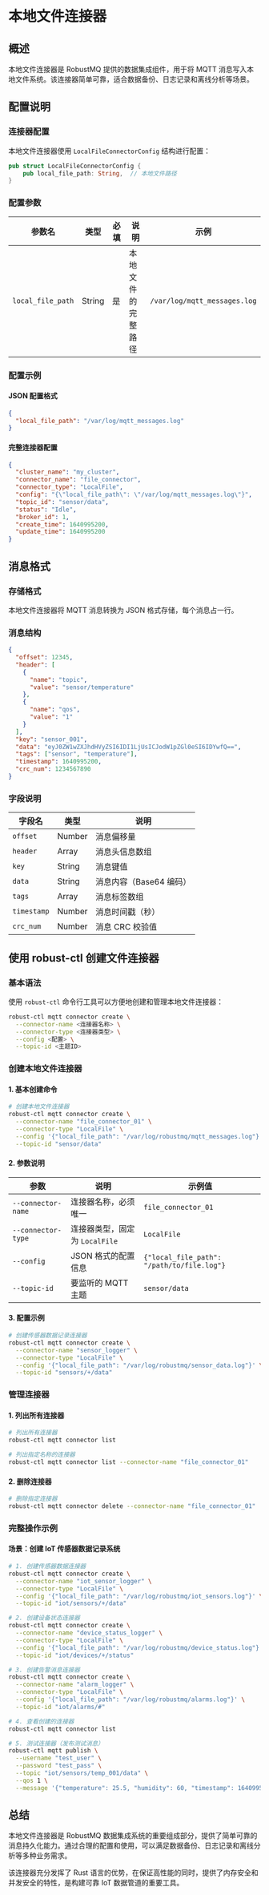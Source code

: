 # 本地文件连接器

## 概述

本地文件连接器是 RobustMQ 提供的数据集成组件，用于将 MQTT 消息写入本地文件系统。该连接器简单可靠，适合数据备份、日志记录和离线分析等场景。

## 配置说明

### 连接器配置

本地文件连接器使用 `LocalFileConnectorConfig` 结构进行配置：

```rust
pub struct LocalFileConnectorConfig {
    pub local_file_path: String,  // 本地文件路径
}
```

### 配置参数

| 参数名 | 类型 | 必填 | 说明 | 示例 |
|--------|------|------|------|------|
| `local_file_path` | String | 是 | 本地文件的完整路径 | `/var/log/mqtt_messages.log` |

### 配置示例

#### JSON 配置格式
```json
{
  "local_file_path": "/var/log/mqtt_messages.log"
}
```

#### 完整连接器配置
```json
{
  "cluster_name": "my_cluster",
  "connector_name": "file_connector",
  "connector_type": "LocalFile",
  "config": "{\"local_file_path\": \"/var/log/mqtt_messages.log\"}",
  "topic_id": "sensor/data",
  "status": "Idle",
  "broker_id": 1,
  "create_time": 1640995200,
  "update_time": 1640995200
}
```

## 消息格式

### 存储格式
本地文件连接器将 MQTT 消息转换为 JSON 格式存储，每个消息占一行。

### 消息结构
```json
{
  "offset": 12345,
  "header": [
    {
      "name": "topic",
      "value": "sensor/temperature"
    },
    {
      "name": "qos",
      "value": "1"
    }
  ],
  "key": "sensor_001",
  "data": "eyJ0ZW1wZXJhdHVyZSI6IDI1LjUsICJodW1pZGl0eSI6IDYwfQ==",
  "tags": ["sensor", "temperature"],
  "timestamp": 1640995200,
  "crc_num": 1234567890
}
```

### 字段说明

| 字段名 | 类型 | 说明 |
|--------|------|------|
| `offset` | Number | 消息偏移量 |
| `header` | Array | 消息头信息数组 |
| `key` | String | 消息键值 |
| `data` | String | 消息内容（Base64 编码） |
| `tags` | Array | 消息标签数组 |
| `timestamp` | Number | 消息时间戳（秒） |
| `crc_num` | Number | 消息 CRC 校验值 |

## 使用 robust-ctl 创建文件连接器

### 基本语法

使用 `robust-ctl` 命令行工具可以方便地创建和管理本地文件连接器：

```bash
robust-ctl mqtt connector create \
  --connector-name <连接器名称> \
  --connector-type <连接器类型> \
  --config <配置> \
  --topic-id <主题ID>
```

### 创建本地文件连接器

#### 1. 基本创建命令

```bash
# 创建本地文件连接器
robust-ctl mqtt connector create \
  --connector-name "file_connector_01" \
  --connector-type "LocalFile" \
  --config '{"local_file_path": "/var/log/robustmq/mqtt_messages.log"}' \
  --topic-id "sensor/data"
```

#### 2. 参数说明

| 参数 | 说明 | 示例值 |
|------|------|--------|
| `--connector-name` | 连接器名称，必须唯一 | `file_connector_01` |
| `--connector-type` | 连接器类型，固定为 `LocalFile` | `LocalFile` |
| `--config` | JSON 格式的配置信息 | `{"local_file_path": "/path/to/file.log"}` |
| `--topic-id` | 要监听的 MQTT 主题 | `sensor/data` |

#### 3. 配置示例

```bash
# 创建传感器数据记录连接器
robust-ctl mqtt connector create \
  --connector-name "sensor_logger" \
  --connector-type "LocalFile" \
  --config '{"local_file_path": "/var/log/robustmq/sensor_data.log"}' \
  --topic-id "sensors/+/data"
```

### 管理连接器

#### 1. 列出所有连接器
```bash
# 列出所有连接器
robust-ctl mqtt connector list

# 列出指定名称的连接器
robust-ctl mqtt connector list --connector-name "file_connector_01"
```

#### 2. 删除连接器
```bash
# 删除指定连接器
robust-ctl mqtt connector delete --connector-name "file_connector_01"
```

### 完整操作示例

#### 场景：创建 IoT 传感器数据记录系统

```bash
# 1. 创建传感器数据连接器
robust-ctl mqtt connector create \
  --connector-name "iot_sensor_logger" \
  --connector-type "LocalFile" \
  --config '{"local_file_path": "/var/log/robustmq/iot_sensors.log"}' \
  --topic-id "iot/sensors/+/data"

# 2. 创建设备状态连接器
robust-ctl mqtt connector create \
  --connector-name "device_status_logger" \
  --connector-type "LocalFile" \
  --config '{"local_file_path": "/var/log/robustmq/device_status.log"}' \
  --topic-id "iot/devices/+/status"

# 3. 创建告警消息连接器
robust-ctl mqtt connector create \
  --connector-name "alarm_logger" \
  --connector-type "LocalFile" \
  --config '{"local_file_path": "/var/log/robustmq/alarms.log"}' \
  --topic-id "iot/alarms/#"

# 4. 查看创建的连接器
robust-ctl mqtt connector list

# 5. 测试连接器（发布测试消息）
robust-ctl mqtt publish \
  --username "test_user" \
  --password "test_pass" \
  --topic "iot/sensors/temp_001/data" \
  --qos 1 \
  --message '{"temperature": 25.5, "humidity": 60, "timestamp": 1640995200}'
```


## 总结

本地文件连接器是 RobustMQ 数据集成系统的重要组成部分，提供了简单可靠的消息持久化能力。通过合理的配置和使用，可以满足数据备份、日志记录和离线分析等多种业务需求。

该连接器充分发挥了 Rust 语言的优势，在保证高性能的同时，提供了内存安全和并发安全的特性，是构建可靠 IoT 数据管道的重要工具。
